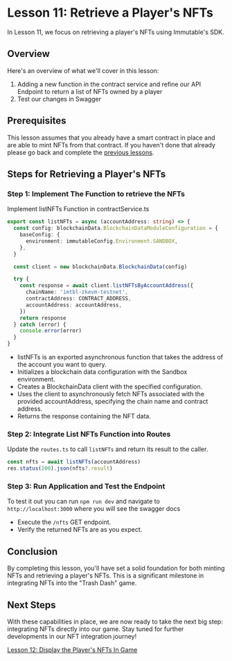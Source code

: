 # Lesson 11: Retrieve a Player's NFTs
In Lesson 11, we focus on retrieving a player's NFTs using Immutable's SDK.

## Overview
Here's an overview of what we'll cover in this lesson:
1. Adding a new function in the contract service and refine our API Endpoint to return a list of NFTs owned by a player
2. Test our changes in Swagger

## Prerequisites
This lesson assumes that you already have a smart contract in place and are able to mint NFTs from that contract. If you haven't done that already please go back and complete the [previous lessons](../10-Minting-Endpoint/README.md).

## Steps for Retrieving a Player's NFTs

### Step 1: Implement The Function to retrieve the NFTs

Implement listNFTs Function in contractService.ts

```typescript
export const listNFTs = async (accountAddress: string) => {
  const config: blockchainData.BlockchainDataModuleConfiguration = {
    baseConfig: {
      environment: immutableConfig.Environment.SANDBOX,
    },
  }

  const client = new blockchainData.BlockchainData(config)

  try {
    const response = await client.listNFTsByAccountAddress({
      chainName: 'imtbl-zkevm-testnet',
      contractAddress: CONTRACT_ADDRESS,
      accountAddress: accountAddress,
    })
    return response
  } catch (error) {
    console.error(error)
  }
}
```
- listNFTs is an exported asynchronous function that takes the address of the account you want to query.
- Initializes a blockchain data configuration with the Sandbox environment.
- Creates a BlockchainData client with the specified configuration.
- Uses the client to asynchronously fetch NFTs associated with the provided accountAddress, specifying the chain name and contract address.
- Returns the response containing the NFT data.

### Step 2: Integrate List NFTs Function into Routes
Update the `routes.ts` to call `listNFTs` and return its result to the caller.

```typescript
const nfts = await listNFTs(accountAddress)
res.status(200).json(nfts?.result)
```

### Step 3: Run Application and Test the Endpoint
To test it out you can run `npm run dev` and navigate to `http://localhost:3000` where you will see the swagger docs
- Execute the `/nfts` GET endpoint.
- Verify the returned NFTs are as you expect.

## Conclusion
By completing this lesson, you'll have set a solid foundation for both minting NFTs and retrieving a player's NFTs. This is a significant milestone in integrating NFTs into the "Trash Dash" game.

## Next Steps
With these capabilities in place, we are now ready to take the next big step: integrating NFTs directly into our game. Stay tuned for further developments in our NFT integration journey!

[Lesson 12: Display the Player's NFTs In Game](../12-Display-the-Players-NFTs/README.md)
